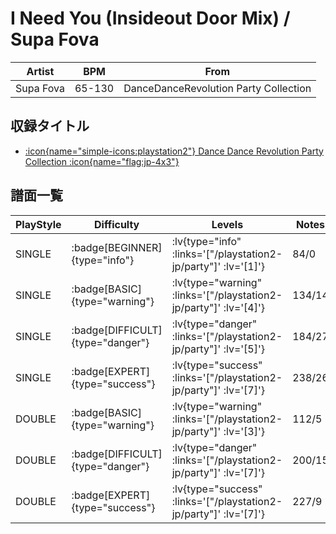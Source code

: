 # I Need You (Insideout Door Mix) / Supa Fova

|Artist|BPM|From|
|------|---|----|
|Supa Fova|65-130|DanceDanceRevolution Party Collection|

## 収録タイトル

- [ :icon{name="simple-icons:playstation2"} Dance Dance Revolution Party Collection :icon{name="flag:jp-4x3"} ](/playstation2-jp/party)

## 譜面一覧

|PlayStyle|Difficulty|Levels|Notes|Movie|
|---------|----------|------|-----|-----|
|SINGLE| :badge[BEGINNER]{type="info"} | :lv{type="info" :links='["/playstation2-jp/party"]' :lv='[1]'} |84/0||
|SINGLE| :badge[BASIC]{type="warning"} | :lv{type="warning" :links='["/playstation2-jp/party"]' :lv='[4]'} |134/14||
|SINGLE| :badge[DIFFICULT]{type="danger"} | :lv{type="danger" :links='["/playstation2-jp/party"]' :lv='[5]'} |184/27||
|SINGLE| :badge[EXPERT]{type="success"} | :lv{type="success" :links='["/playstation2-jp/party"]' :lv='[7]'} |238/26||
|DOUBLE| :badge[BASIC]{type="warning"} | :lv{type="warning" :links='["/playstation2-jp/party"]' :lv='[3]'} |112/5||
|DOUBLE| :badge[DIFFICULT]{type="danger"} | :lv{type="danger" :links='["/playstation2-jp/party"]' :lv='[7]'} |200/15||
|DOUBLE| :badge[EXPERT]{type="success"} | :lv{type="success" :links='["/playstation2-jp/party"]' :lv='[7]'} |227/9||
